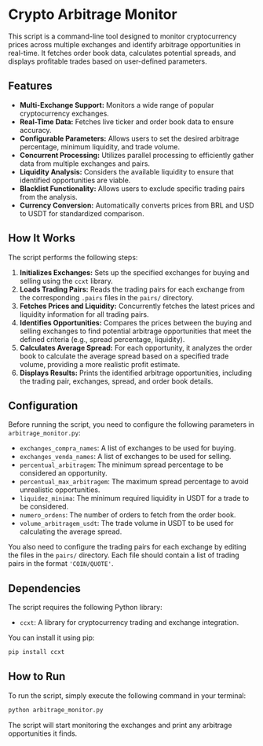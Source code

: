 # Crypto Arbitrage Monitor

This script is a command-line tool designed to monitor cryptocurrency prices across multiple exchanges and identify arbitrage opportunities in real-time. It fetches order book data, calculates potential spreads, and displays profitable trades based on user-defined parameters.

## Features

- **Multi-Exchange Support:** Monitors a wide range of popular cryptocurrency exchanges.
- **Real-Time Data:** Fetches live ticker and order book data to ensure accuracy.
- **Configurable Parameters:** Allows users to set the desired arbitrage percentage, minimum liquidity, and trade volume.
- **Concurrent Processing:** Utilizes parallel processing to efficiently gather data from multiple exchanges and pairs.
- **Liquidity Analysis:** Considers the available liquidity to ensure that identified opportunities are viable.
- **Blacklist Functionality:** Allows users to exclude specific trading pairs from the analysis.
- **Currency Conversion:** Automatically converts prices from BRL and USD to USDT for standardized comparison.

## How It Works

The script performs the following steps:

1.  **Initializes Exchanges:** Sets up the specified exchanges for buying and selling using the `ccxt` library.
2.  **Loads Trading Pairs:** Reads the trading pairs for each exchange from the corresponding `.pairs` files in the `pairs/` directory.
3.  **Fetches Prices and Liquidity:** Concurrently fetches the latest prices and liquidity information for all trading pairs.
4.  **Identifies Opportunities:** Compares the prices between the buying and selling exchanges to find potential arbitrage opportunities that meet the defined criteria (e.g., spread percentage, liquidity).
5.  **Calculates Average Spread:** For each opportunity, it analyzes the order book to calculate the average spread based on a specified trade volume, providing a more realistic profit estimate.
6.  **Displays Results:** Prints the identified arbitrage opportunities, including the trading pair, exchanges, spread, and order book details.

## Configuration

Before running the script, you need to configure the following parameters in `arbitrage_monitor.py`:

-   `exchanges_compra_names`: A list of exchanges to be used for buying.
-   `exchanges_venda_names`: A list of exchanges to be used for selling.
-   `percentual_arbitragem`: The minimum spread percentage to be considered an opportunity.
-   `percentual_max_arbitragem`: The maximum spread percentage to avoid unrealistic opportunities.
-   `liquidez_minima`: The minimum required liquidity in USDT for a trade to be considered.
-   `numero_ordens`: The number of orders to fetch from the order book.
-   `volume_arbitragem_usdt`: The trade volume in USDT to be used for calculating the average spread.

You also need to configure the trading pairs for each exchange by editing the files in the `pairs/` directory. Each file should contain a list of trading pairs in the format `'COIN/QUOTE'`.

## Dependencies

The script requires the following Python library:

-   `ccxt`: A library for cryptocurrency trading and exchange integration.

You can install it using pip:

```bash
pip install ccxt
```

## How to Run

To run the script, simply execute the following command in your terminal:

```bash
python arbitrage_monitor.py
```

The script will start monitoring the exchanges and print any arbitrage opportunities it finds.
